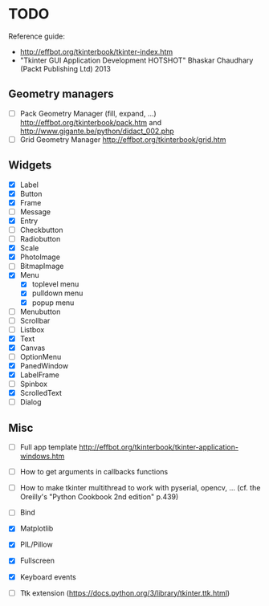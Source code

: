 # TODO

Reference guide:
- http://effbot.org/tkinterbook/tkinter-index.htm
- "Tkinter GUI Application Development HOTSHOT" Bhaskar Chaudhary (Packt Publishing Ltd) 2013

## Geometry managers

- [ ] Pack Geometry Manager (fill, expand, ...) http://effbot.org/tkinterbook/pack.htm and http://www.gigante.be/python/didact_002.php
- [ ] Grid Geometry Manager http://effbot.org/tkinterbook/grid.htm

## Widgets

- [x] Label
- [x] Button
- [x] Frame
- [ ] Message
- [x] Entry
- [ ] Checkbutton
- [ ] Radiobutton
- [x] Scale
- [x] PhotoImage
- [ ] BitmapImage
- [x] Menu
    - [x] toplevel menu
    - [x] pulldown menu
    - [x] popup menu
- [ ] Menubutton
- [ ] Scrollbar
- [ ] Listbox
- [x] Text
- [x] Canvas
- [ ] OptionMenu
- [x] PanedWindow
- [x] LabelFrame
- [ ] Spinbox
- [x] ScrolledText
- [ ] Dialog

## Misc

- [ ] Full app template http://effbot.org/tkinterbook/tkinter-application-windows.htm
- [ ] How to get arguments in callbacks functions
- [ ] How to make tkinter multithread to work with pyserial, opencv, ... (cf. the Oreilly's "Python Cookbook 2nd edition" p.439)
- [ ] Bind
- [x] Matplotlib
- [x] PIL/Pillow
- [x] Fullscreen
- [x] Keyboard events
- [ ] Ttk extension (https://docs.python.org/3/library/tkinter.ttk.html)

